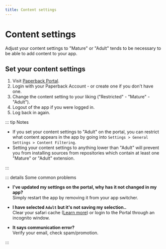 ```yaml
---
title: Content settings
---
```


# Content settings

Adjust your content settings to "Mature" or "Adult" tends to be necessary to be able to add content to your app.

## Set your content settings

1. Visit [Paperback Portal](https://portal.paperback.moe/welcome).
2. Login with your Paperback Account - or create one if you don't have one.
3. Change the content setting to your liking ("Restricted" - "Mature" - "Adult").
4. Logout of the app if you were logged in.
5. Log back in again.

::: tip Notes

-   If you set your content settings to "Adult" on the portal, you can restrict what content appears in the app by going into `Settings > General Settings > Content Filtering`.
-   Setting your content settings to anything lower than "Adult" will prevent you from installing sources from repositories which contain at least one "Mature" or "Adult" extension.

:::

::: details Some common problems

-   **I've updated my settings on the portal, why has it not changed in my app?**  
    Simply restart the app by removing it from your app switcher.

-   **I have selected `Adult` but it's not saving my selection..**  
    Clear your safari cache ([Learn more](https://support.apple.com/en-us/105082)) or login to the Portal through an incognito window.

-   **It says communication error?**  
    Verify your email, check spam/promotion.

:::

